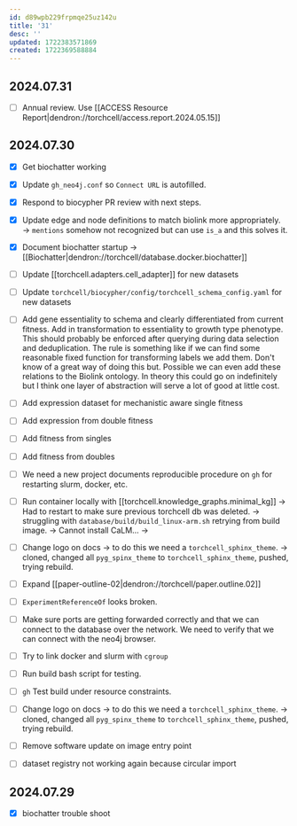 ```yaml
---
id: d89wpb229frpmqe25uz142u
title: '31'
desc: ''
updated: 1722383571869
created: 1722369588884
---
```

## 2024.07.31

- [ ] Annual review. Use [[ACCESS Resource Report|dendron://torchcell/access.report.2024.05.15]]

## 2024.07.30

- [x] Get biochatter working
- [x] Update `gh_neo4j.conf` so `Connect URL` is autofilled.
- [x] Respond to biocypher PR review with next steps.
- [x] Update edge and node definitions to match biolink more appropriately. → `mentions` somehow not recognized but can use `is_a` and this solves it.
- [x] Document biochatter startup → [[Biochatter|dendron://torchcell/database.docker.biochatter]]

- [ ] Update [[torchcell.adapters.cell_adapter]] for new datasets

- [ ] Update `torchcell/biocypher/config/torchcell_schema_config.yaml` for new datasets

- [ ] Add gene essentiality to schema and clearly differentiated from current fitness. Add in transformation to essentiality to growth type phenotype. This should probably be enforced after querying during data selection and deduplication. The rule is something like if we can find some reasonable fixed function for transforming labels we add them. Don't know of a great way of doing this but. Possible we can even add these relations to the Biolink ontology. In theory this could go on indefinitely but I think one layer of abstraction will serve a lot of good at little cost.

- [ ] Add expression dataset for mechanistic aware single fitness
- [ ] Add expression from double fitness
- [ ] Add fitness from singles
- [ ] Add fitness from doubles
- [ ] We need a new project documents reproducible procedure on `gh` for restarting slurm, docker, etc.
- [ ] Run container locally with [[torchcell.knowledge_graphs.minimal_kg]] → Had to restart to make sure previous torchcell db was deleted. → struggling with `database/build/build_linux-arm.sh` retrying from build image. → Cannot install CaLM... →
- [ ] Change logo on docs → to do this we need a `torchcell_sphinx_theme`. → cloned, changed all `pyg_spinx_theme` to `torchcell_sphinx_theme`, pushed, trying rebuild.
- [ ] Expand [[paper-outline-02|dendron://torchcell/paper.outline.02]]
- [ ] `ExperimentReferenceOf` looks broken.
- [ ] Make sure ports are getting forwarded correctly and that we can connect to the database over the network. We need to verify that we can connect with the neo4j browser.
- [ ] Try to link docker and slurm with `cgroup`
- [ ] Run build bash script for testing.
- [ ] `gh` Test build under resource constraints.
- [ ] Change logo on docs → to do this we need a `torchcell_sphinx_theme`. → cloned, changed all `pyg_spinx_theme` to `torchcell_sphinx_theme`, pushed, trying rebuild.
- [ ] Remove software update on image entry point
- [ ] dataset registry not working again because circular import

## 2024.07.29

- [x] biochatter trouble shoot
